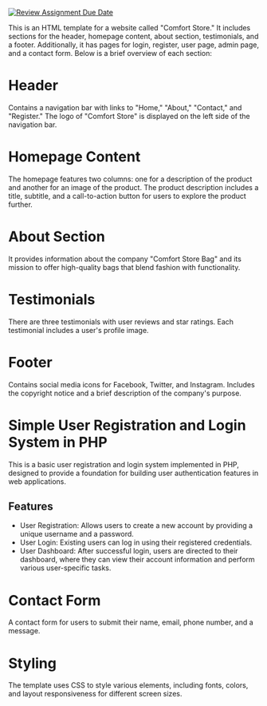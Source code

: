 [![Review Assignment Due Date](https://classroom.github.com/assets/deadline-readme-button-24ddc0f5d75046c5622901739e7c5dd533143b0c8e959d652212380cedb1ea36.svg)](https://classroom.github.com/a/sU8Qvgwb)

This is an HTML template for a website called "Comfort Store." It includes sections for the header, homepage content, about section, testimonials, and a footer. Additionally, it has pages for login, register, user page, admin page, and a contact form. Below is a brief overview of each section:

# Header
Contains a navigation bar with links to "Home," "About," "Contact," and "Register."
The logo of "Comfort Store" is displayed on the left side of the navigation bar.

# Homepage Content
The homepage features two columns: one for a description of the product and another for an image of the product.
The product description includes a title, subtitle, and a call-to-action button for users to explore the product further.

# About Section
It provides information about the company "Comfort Store Bag" and its mission to offer high-quality bags that blend fashion with functionality.

# Testimonials
There are three testimonials with user reviews and star ratings.
Each testimonial includes a user's profile image.

# Footer
Contains social media icons for Facebook, Twitter, and Instagram.
Includes the copyright notice and a brief description of the company's purpose.

# Simple User Registration and Login System in PHP

This is a basic user registration and login system implemented in PHP, designed to provide a foundation for building user authentication features in web applications.

## Features

- User Registration: Allows users to create a new account by providing a unique username and a password.
- User Login: Existing users can log in using their registered credentials.
- User Dashboard: After successful login, users are directed to their dashboard, where they can view their account information and perform various user-specific tasks.

# Contact Form
A contact form for users to submit their name, email, phone number, and a message.

# Styling
The template uses CSS to style various elements, including fonts, colors, and layout responsiveness for different screen sizes.

